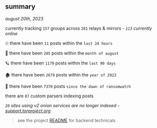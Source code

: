 
## summary
_august 20th, 2023_

currently tracking `157` groups across `281` relays & mirrors - _`113` currently online_

⏲ there have been `11` posts within the `last 24 hours`

🦈 there have been `285` posts within the `month of august`

🪐 there have been `1179` posts within the `last 90 days`

🏚 there have been `2679` posts within the `year of 2023`

🦕 there have been `7370` posts `since the dawn of ransomwatch`

there are `87` custom parsers indexing posts

_`20` sites using v2 onion services are no longer indexed - [support.torproject.org](https://support.torproject.org/onionservices/v2-deprecation/)_

> see the project [README](https://github.com/joshhighet/ransomwatch#ransomwatch--) for backend technicals
